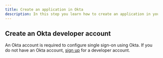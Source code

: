 ```yaml
---
title: Create an application in Okta
description: In this step you learn how to create an application in your Okta developer account.
---
```

## Create an Okta developer account

An Okta account is required to configure single sign-on using Okta. If you do not have an Okta account, [sign up](https://developer.okta.com/signup/) for a developer account.
